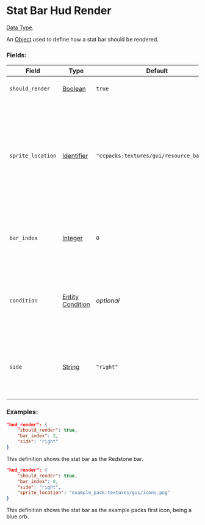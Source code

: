# Stat Bar Hud Render

[Data Type](../data_types.md).

An [Object](object.md) used to define how a stat bar should be rendered.

### Fields:

Field  | Type | Default | Description
-------|------|---------|-------------
`should_render` | [Boolean](boolean.md) | `true` | Whether the bar should be visible or not.
`sprite_location` | [Identifier](identifier.md) | `"ccpacks:textures/gui/resource_bar.png"` | The path to the file in the assets which contains what the bar looks like. The base mod doesn't include any bars, but you can create your own using Resource Packs.
`bar_index` | [Integer](integer.md) | `0` | The indexed position of the bar on the sprite to use. Please note that indexes start at 0.
`condition` | [Entity Condition](https://apoli.readthedocs.io/en/latest/types/entity_condition_types/) | _optional_ | If set (and `should_render` is true), the bar will only display when the entity with the power fulfills this condition.
`side` | [String](string.md) | `"right"` | Determines which side of the players HUD the bar appears on. Can be `"left"` or `"right"`.

### Examples:

```json
"hud_render": {
    "should_render": true,
    "bar_index": 2,
    "side": "right"
}
```

This definition shows the stat bar as the Redstone bar.
<br>

```json
"hud_render": {
    "should_render": true,
    "bar_index": 0,
    "side": "right",
    "sprite_location": "example_pack:textures/gui/icons.png"
}
```

This definition shows the stat bar as the example packs first icon, being a blue orb.

